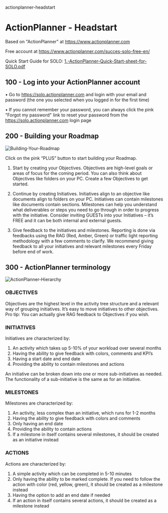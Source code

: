 actionplanner-headstart
# ActionPlanner - Headstart

Based on "ActionPlanner" at https://www.actionplanner.com

Free account at https://www.actionplanner.com/succes-solo-free-en/

Quick Start Guide for SOLO: [1.-ActionPlanner-Quick-Start-sheet-for-SOLO.pdf](https://github.com/vanHeemstraSystems/actionplanner-headstart/files/8670421/1.-ActionPlanner-Quick-Start-sheet-for-SOLO.pdf)

## 100 - Log into your ActionPlanner account
• Go to https://solo.actionplanner.com and login with your email and password (the one you selected when you logged in for the first time)

• If you cannot remember your password, you can always click the pink "Forgot my password" link to reset your password from the https://solo.actionplanner.com login page

## 200 - Building your Roadmap

![Building-Your-Roadmap](https://user-images.githubusercontent.com/1499433/167865663-aa699b92-73d1-49f4-bc52-d6a5452fa395.png)

Click on the pink “PLUS” button to start building your Roadmap.

1. Start by creating your Objectives. Objectives are high-level goals 
or areas of focus for the coming period. You can also think about 
Objectives like folders on your PC. Create a few Objectives to get started.

2. Continue by creating Initiatives. Initiatives align to an objective like documents align to folders on your 
PC. Initiatives can contain milestones like documents contain sections. Milestones can help you 
understand what deliverables or steps you need to go through in order to progress with the initiative.
Consider inviting GUESTs into your Initiatives – it’s FREE and it can be both internal and external guests.

3. Give feedback to the initiatives and milestones. Reporting is done via feedbacks using the RAG (Red, 
Amber, Green) or traffic light reporting methodology with a few comments to clarify. We recommend 
giving feedback to all your initiatives and relevant milestones every Friday before end of work. 

## 300 - ActionPlanner terminology

![ActionPlanner-Hierarchy](https://user-images.githubusercontent.com/1499433/167865443-30cde0a3-c125-4df2-8e2c-c0e3adf9e3b3.png)

### OBJECTIVES 

Objectives are the highest level in the activity tree structure and a relevant way of grouping initiatives. It’s easy to 
move initiatives to other objectives. Pro tip: You can actually give RAG feedback to Objectives if you wish. 
 
### INITIATIVES 

Initiatives are characterized by: 

1. An activity which takes up 5-10% of your workload over several months
2. Having the ability to give feedback with colors, comments and KPI’s
3. Having a start date and end date
4. Providing the ability to contain milestones and actions 

An initiative can be broken down into one or more sub-initiatives as needed. The 
functionality of a sub-initiative is the same as for an initiative. 
 
### MILESTONES 

Milestones are characterized by: 

1. An activity, less complex than an initiative, which runs for 1-2 months 
2. Having the ability to give feedback with colors and comments
3. Only having an end date 
4. Providing the ability to contain actions 
5. If a milestone in itself contains several milestones, it should be created as an initiative instead 
 
### ACTIONS 

Actions are characterized by:

1. A simple activity which can be completed in 5-10 minutes 
2. Only having the ability to be marked complete. If you need to follow the action with color (red, yellow, green), it should be created as a milestone instead
3. Having the option to add an end date if needed
4. If an action in itself contains several actions, it should be created as a milestone instead
